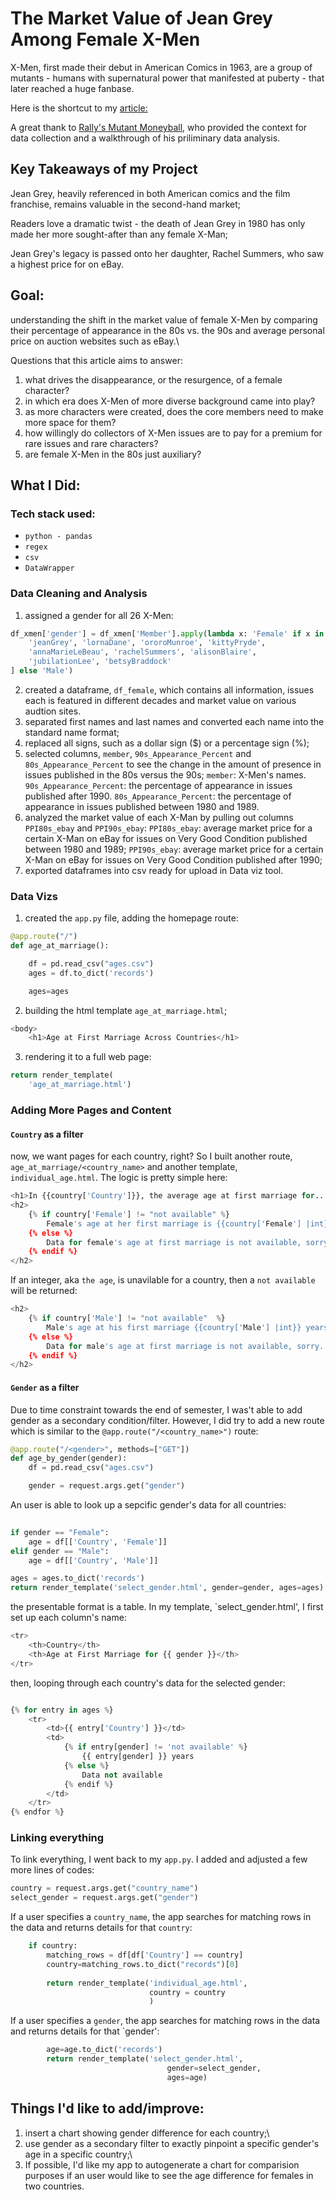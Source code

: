 # The Market Value of Jean Grey Among Female X-Men
X-Men, first made their debut in American Comics in 1963, are a group of mutants - humans with supernatural power that manifested at puberty - that later reached a huge fanbase. 

Here is the shortcut to my [article:](https://yatingw24.github.io/X-men/)

A great thank to [Rally's Mutant Moneyball](https://rallyrd.com/mutant-moneyball-a-data-driven-ultimate-x-men/?), who provided the context for data collection and a walkthrough of his priliminary data analysis.

## Key Takeaways of my Project
Jean Grey, heavily referenced in both American comics and the film franchise, remains valuable in the second-hand market;

Readers love a dramatic twist - the death of Jean Grey in 1980 has only made her more sought-after than any female X-Man;

Jean Grey's legacy is passed onto her daughter, Rachel Summers, who saw a highest price for on eBay. 

## Goal:
understanding the shift in the market value of female X-Men by comparing their percentage of appearance in the 80s vs. the 90s and average personal price on auction websites such as eBay.\

Questions that this article aims to answer:
1. what drives the disappearance, or the resurgence, of a female character?
2. in which era does X-Men of more diverse background came into play?
3. as more characters were created, does the core members need to make more space for them?
4. how willingly do collectors of X-Men issues are to pay for a premium for rare issues and rare characters?
5. are female X-Men in the 80s just auxiliary?

## What I Did:
### Tech stack used:
 - `python - pandas`
 - `regex`
 - `csv`
 - `DataWrapper`

### Data Cleaning and Analysis 
1. assigned a gender for all 26 X-Men:
```python
df_xmen['gender'] = df_xmen['Member'].apply(lambda x: 'Female' if x in [
    'jeanGrey', 'lornaDane', 'ororoMunroe', 'kittyPryde', 
    'annaMarieLeBeau', 'rachelSummers', 'alisonBlaire', 
    'jubilationLee', 'betsyBraddock'
] else 'Male')
```
2. created a dataframe, `df_female`, which contains all information, issues each is featured in different decades and market value on various audtion sites.
3. separated first names and last names and converted each name into the standard name format;
4. replaced all signs, such as a dollar sign ($) or a percentage sign (%);
5. selected columns, `member`, `90s_Appearance_Percent` and `80s_Appearance_Percent` to see the change in the amount of presence in issues published in the 80s versus the 90s;
    `member`: X-Men's names.
    `90s_Appearance_Percent`: the percentage of appearance in issues published after 1990.
    `80s_Appearance_Percent`: the percentage of appearance in issues published between 1980 and 1989.
6. analyzed the market value of each X-Man by pulling out columns `PPI80s_ebay` and `PPI90s_ebay`:
    `PPI80s_ebay`: average market price for a certain X-Man on eBay for issues on Very Good Condition published between 1980 and 1989;
    `PPI90s_ebay`: average market price for a certain X-Man on eBay for issues on Very Good Condition published after 1990;
7. exported dataframes into csv ready for upload in Data viz tool.

### Data Vizs 
1. created the `app.py` file, adding the homepage route:
```python
@app.route("/")
def age_at_marriage():

    df = pd.read_csv("ages.csv")
    ages = df.to_dict('records')

    ages=ages
```
2. building the html template `age_at_marriage.html`;
```python
<body>
    <h1>Age at First Marriage Across Countries</h1>
```
3. rendering it to a full web page: 
```python 
return render_template(
    'age_at_marriage.html')

```

### Adding More Pages and Content
#### `Country` as a filter
now, we want pages for each country, right?
So I built another route, `age_at_marriage/<country_name>` and another template, `individual_age.html`.
The logic is pretty simple here:
```python
<h1>In {{country['Country']}}, the average age at first marriage for...</h1>
<h2>
    {% if country['Female'] != "not available" %}
        Female's age at her first marriage is {{country['Female'] |int}} years old.
    {% else %}
        Data for female's age at first marriage is not available, sorry. 
    {% endif %}
</h2>
```
If an integer, aka `the age`, is unavilable for a country, then a `not available` will be returned:  
```python
<h2>
    {% if country['Male'] != "not available"  %}
        Male's age at his first marriage {{country['Male'] |int}} years old.
    {% else %}
        Data for male's age at first marriage is not available, sorry. 
    {% endif %}
</h2>
```
#### `Gender` as a filter
Due to time constraint towards the end of semester, I was't able to add gender as a secondary condition/filter. However, I did try to add a new route which is similar to the `@app.route("/<country_name>")` route:

```python 
@app.route("/<gender>", methods=["GET"])
def age_by_gender(gender):
    df = pd.read_csv("ages.csv")

    gender = request.args.get("gender")
```
An user is able to look up a sepcific gender's data for all countries: 
```python
    
if gender == "Female":
    age = df[['Country', 'Female']]
elif gender == "Male":
    age = df[['Country', 'Male']]

ages = ages.to_dict('records')
return render_template('select_gender.html', gender=gender, ages=ages)
```

the presentable format is a table. In my template, `select_gender.html', I first set up each column's name:
```python
<tr>
    <th>Country</th>
    <th>Age at First Marriage for {{ gender }}</th>
</tr>
```

then, looping through each country's data for the selected gender:
```python

{% for entry in ages %}
    <tr>
        <td>{{ entry['Country'] }}</td>
        <td>
            {% if entry[gender] != 'not available' %}
                {{ entry[gender] }} years
            {% else %}
                Data not available
            {% endif %}
        </td>
    </tr>
{% endfor %}
```
### Linking everything
To link everything, I went back to my `app.py`. I added and adjusted a few more lines of codes:

```python
country = request.args.get("country_name")
select_gender = request.args.get("gender")
```

If a user specifies a `country_name`, the app searches for matching rows in the data and returns details for that `country`:
```python
    if country:
        matching_rows = df[df['Country'] == country]
        country=matching_rows.to_dict("records")[0]
        
        return render_template('individual_age.html',
                               country = country
                               )
``` 
If a user specifies a `gender`, the app searches for matching rows in the data and returns details for that `gender':
```python
        age=age.to_dict('records')
        return render_template('select_gender.html',
                                   gender=select_gender,
                                   ages=age)
```

## Things I'd like to add/improve:
1. insert a chart showing gender difference for each country;\
2. use gender as a secondary filter  to exactly pinpoint a specific gender's age in a specific country;\
3. If possible, I'd like my app to autogenerate a chart for comparision purposes if an user would like to see the age difference for females in two countries.